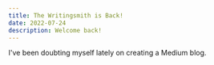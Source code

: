 ```yaml
---
title: The Writingsmith is Back!
date: 2022-07-24
description: Welcome back!
---
```


I've been doubting myself lately on creating a Medium blog.

